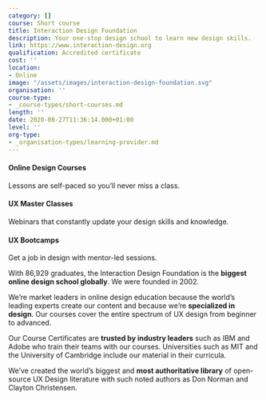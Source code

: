 ```yaml
---
category: []
course: Short course
title: Interaction Design Foundation
description: Your one-stop design school to learn new design skills.
link: https://www.interaction-design.org
qualification: Accredited certificate
cost: ''
location:
- Online
image: "/assets/images/interaction-design-foundation.svg"
organisation: ''
course-type:
- _course-types/short-courses.md
length: ''
date: 2020-08-27T11:36:14.000+01:00
level: ''
org-type: 
- _organisation-types/learning-provider.md
---
```

#### Online Design Courses

Lessons are self-paced so you’ll never miss a class.

#### UX Master Classes

Webinars that constantly update your design skills and knowledge.

#### UX Bootcamps

Get a job in design with mentor-led sessions.

With 86,929 graduates, the Interaction Design Foundation is the **biggest online design school globally**. We were founded in 2002.

We’re market leaders in online design education because the world’s leading experts create our content and because we’re **specialized in design**. Our courses cover the entire spectrum of UX design from beginner to advanced.

Our Course Certificates are **trusted by industry leaders** such as IBM and Adobe who train their teams with our courses. Universities such as MIT and the University of Cambridge include our material in their curricula.

We’ve created the world’s biggest and **most authoritative library** of open-source UX Design literature with such noted authors as Don Norman and Clayton Christensen.
